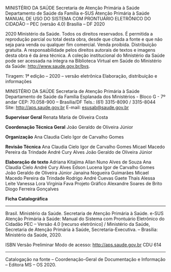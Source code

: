 MINISTÉRIO DA SAÚDE
Secretaria de Atenção Primária à Saúde
Departamento de Saúde da Família
e-SUS Atenção Primária à Saúde
MANUAL DE USO DO SISTEMA COM PRONTUÁRIO ELETRÔNICO DO CIDADÃO – PEC (versão 4.0)
Brasília – DF
2020

2020 Ministério da Saúde.
Todos os direitos reservados. É permitida a reprodução parcial ou total desta obra, desde que citada a fonte e que não seja para venda ou qualquer fim comercial. Venda proibida. Distribuição gratuita. A responsabilidade pelos direitos autorais de textos e imagens desta obra é da área técnica. A  coleção institucional do Ministério da Saúde pode ser acessada na íntegra na Biblioteca Virtual em Saúde do Ministério da Saúde: <http://www.saude.gov.br/bvs>.

Tiragem: 1ª edição – 2020 – versão eletrônica
Elaboração, distribuição e informações

MINISTÉRIO DA SAÚDE
Secretaria de Atenção Primária à Saúde
Departamento de Saúde da Família
Esplanada dos Ministérios - Bloco G - 7º andar
CEP: 70.058-900 – Brasília/DF
Tels.: (61) 3315-8090 / 3315-8044
Site: <http://aps.saude.gov.br>
E-mail: esusab@saude.gov.br

**Supervisor Geral**
Renata Maria de Oliveira Costa

**Coordenação Técnica Geral**
João Geraldo de Oliveira Júnior

**Organização**
Ana Claudia Cielo
Igor de Carvalho Gomes

**Revisão Técnica**
Ana Claudia Cielo
Igor de Carvalho Gomes
Micael Macedo Pereira da Trindade
André Cury Alves
João Geraldo de Oliveira Júnior

**Elaboração de texto**
Adriana Kitajima
Allan Nuno Alves de Souza
Ana Claudia Cielo
André Cury Alves
Edson Lucena
Igor de Carvalho Gomes
João Geraldo de Oliveira Júnior
Janaína Nogueira Guimarães
Micael Macedo Pereira da Trindade
Rodrigo André Cuevas Gaete
Thaís Alessa Leite
Vanessa Lora
Virgínia Fava
Projeto Gráfico
Alexandre Soares de Brito
Diogo Ferreira Gonçalves

**Ficha Catalográfica**
________________________________________________________________________________________________________________
Brasil. Ministério da Saúde. Secretaria de Atenção Primária à Saúde.
 e-SUS Atenção Primária à Saúde: Manual do Sistema com Prontuário Eletrônico do Cidadão PEC – Versão 4.0 [recurso eletrônico] /
Ministério da Saúde, Secretaria de Atenção Primária à Saúde, Secretaria-Executiva. – Brasília: Ministério da Saúde, 2020.

 ISBN Versão Preliminar
 Modo de acesso: <http://aps.saude.gov.br>
 CDU 614
________________________________________________________________________________________________________________
Catalogação na fonte – Coordenação-Geral de Documentação e Informação – Editora MS – OS 2020.
